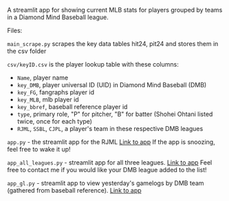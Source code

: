 A streamlit app for showing current MLB stats for players grouped by teams in a Diamond Mind Baseball league.

Files: 

`main_scrape.py` scrapes the key data tables hit24, pit24 and stores them in the csv folder

`csv/keyID.csv` is the player lookup table with these columns: 
  - `Name`, player name
  - `key_DMB`, player universal ID (UID) in Diamond Mind Baseball (DMB)
  - `key_FG`, fangraphs player id
  - `key_MLB`, mlb player id
  - `key_bbref`, baseball reference player id 
  - `type`, primary role, "P" for pitcher, "B" for batter (Shohei Ohtani listed twice, once for each type)
  - `RJML`, `SSBL`, `CJPL`, a player's team in these respective DMB leagues

`app.py` - the streamlit app for the RJML  [Link to app](https://rjml-mlb24.streamlit.app) If the app is snoozing, feel free to wake it up!

`app_all_leagues.py` - streamlit app for all three leagues. [Link to app](https://dmb-mlb24.streamlit.app) Feel free to contact me if you would like your DMB league added to the list!

`app_gl.py` - streamlit app to view yesterday's gamelogs by DMB team (gathered from baseball reference). [Link to app](https://dmb-gamelog.streamlit.app)
    
